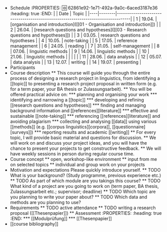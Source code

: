 * Schedule
:PROPERTIES:
:id: 62861e92-1e71-492a-9a0c-6aced3187e36
:heading: true
:END:
    |    | Date   | Topic                                                                           |
    |----|--------|---------------------------------------------------------------------------------|
    | 1  | 19.04. | [organisation and introduction]([[01 - Organisation and introduction]])         |
    | 2  | 26.04. | [research questions and hypotheses]([[03 - Research questions and hypotheses]]) |
    | 3  | 03.05. | research questions and hypotheses                                               |
    | 4  | 10.05. | note-taking                                                                     |
    | 5  | 17.05. | reference management                                                            |
    | 6  | 24.05. | reading                                                                         |
    | 7  | 31.05. | self-management                                                                 |
    | 8  | 07.06. | linguistic methods                                                              |
    | 9  | 14.06. | linguistic methods                                                              |
    | 10 | 21.06. | linguistic methods                                                              |
|    |        |                                                                                 |
    | 11 | 28.06. | data analysis                                                                   |
    | 12 | 05.07. | data analysis                                                                   |
    | 13 | 12.07. | writing                                                                         |
    | 14 | 19.07. | presenting                                                                      |
* Participants
* Course description
** This course will guide you through the entire process of designing a research project in linguistics, from identifying a [[topic]] to presenting a research project proposal in written form (e.g. for a term paper, your BA thesis or Zulassungsarbeit).
** You will be offered practical advice on:
*** planning and organising your work
*** identifying and narrowing a [[topic]]
*** developing and refining [[research questions and hypotheses]]
*** finding and managing background information and [[references][literature]]
*** effective and sustainable [[note-taking]]
*** referencing [[references][literature]] and avoiding plagiarism
*** collecting and analysing [[data]] using various [[methods]] (e.g. [[corpus linguistics][corpora]], [[questionnaire][surveys]])
*** reporting results and academic [[writing]]
** For every topic, I will provide basic material and questions for discussion.
** We will work on and discuss your project ideas, and you will have the chance to present your projects to get constructive feedback.
** We will have weekly sessions in person during regular course time.
* Course concept
** open, workshop-like environment
** input from me on selected topics
** individual and group work on your projects
* Motivation and expectations
Please quickly introduce yourself.
** TODO What is your background? (Study programme, previous experience etc.)
** TODO As part of which module are you takings this course?
** TODO What kind of a project are you going to work on (term paper,
  BA thesis, Zulassungsarbeit etc.; supervisor; deadline)
** TODO Which topic are you planning to write your paper about?
** TODO Which data and methods are you planning to use?
* Requirements
** TODO active attendance
** TODO writing a research proposal ([[Thesenpapier]])
** Assessment
:PROPERTIES:
:heading: true
:END:
*** [[Modulprüfung]]
*** [[Thesenpapier]]
* [[course bibliography]]
